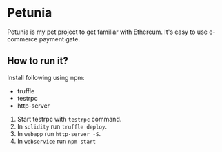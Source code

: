 # Petunia
Petunia is my pet project to get familiar with Ethereum. It's easy to use e-commerce payment gate.

## How to run it?
Install following using npm:
- truffle
- testrpc
- http-server

1. Start testrpc with `testrpc` command.
2. In `solidity` run `truffle deploy`.
3. In `webapp` run `http-server -S`.
4. In `webservice` run `npm start`
